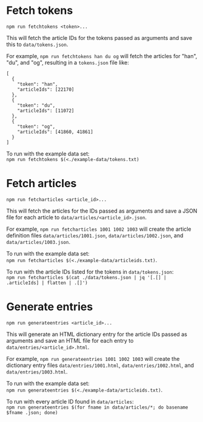 # Fetch tokens

`npm run fetchtokens <token>...`

This will fetch the article IDs for the tokens passed as arguments and save this to `data/tokens.json`.

For example, `npm run fetchtokens han du og` will fetch the articles for "han", "du", and "og", resulting in a `tokens.json` file like:

```
[
  {
    "token": "han",
    "articleIds": [22170]
  },
  {
    "token": "du",
    "articleIds": [11072]
  },
  {
    "token": "og",
    "articleIds": [41860, 41861]
  }
]
```

To run with the example data set:  
`npm run fetchtokens $(<./example-data/tokens.txt)`

# Fetch articles

`npm run fetcharticles <article_id>...`

This will fetch the articles for the IDs passed as arguments and save a JSON file for each article to `data/articles/<article_id>.json`.

For example, `npm run fetcharticles 1001 1002 1003` will create the article definition files `data/articles/1001.json`, `data/articles/1002.json`, and `data/articles/1003.json`.

To run with the example data set:  
`npm run fetcharticles $(<./example-data/articleids.txt)`.

To run with the article IDs listed for the tokens in `data/tokens.json`:  
`npm run fetcharticles $(cat ./data/tokens.json | jq '[.[] | .articleIds] | flatten | .[]')`

# Generate entries

`npm run generateentries <article_id>...`

This will generate an HTML dictionary entry for the article IDs passed as arguments and save an HTML file for each entry to `data/entries/<article_id>.html`.

For example, `npm run generateentries 1001 1002 1003` will create the dictionary entry files `data/entries/1001.html`, `data/entries/1002.html`, and `data/entries/1003.html`.

To run with the example data set:  
`npm run generateentries $(<./example-data/articleids.txt)`.

To run with every article ID found in `data/articles`:  
`npm run generateentries $(for fname in data/articles/*; do basename $fname .json; done)`
